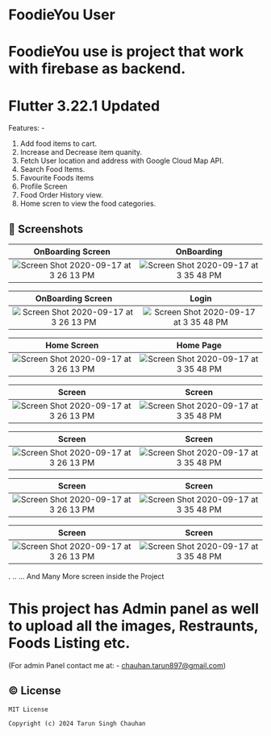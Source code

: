# FoodieYou User


# FoodieYou use is project that work with firebase as backend.


# Flutter 3.22.1 Updated

 Features: - 
 1. Add food items to cart.
 2. Increase and Decrease item quanity.
 3. Fetch User location and address with Google Cloud Map API.
 4. Search Food Items.
 5. Favourite Foods items
 6. Profile Screen
 7. Food Order History view.
 8. Home scren to view the food categories.

## 📱 Screenshots

|  OnBoarding Screen                                              |                                                   OnBoarding                                    |
|:----------------------------------------------------------------------------------------------------------------------:|:--------------------------------------------------------------------------------------------------------------:|
| <img width alt="Screen Shot 2020-09-17 at 3 26 13 PM" src="https://github.com/tarunchauhan97/foodieyou-user-open/assets/30916033/2bf8e455-b325-46a1-9ccd-db08f36df39a">|<img alt="Screen Shot 2020-09-17 at 3 35 48 PM" src="https://github.com/tarunchauhan97/foodieyou-user-open/assets/30916033/0abd0adb-a984-4ba4-ab36-10e16fa5cd27">|

 


| OnBoarding Screen                                              |                                                   Login                                      |
|:----------------------------------------------------------------------------------------------------------------------:|:--------------------------------------------------------------------------------------------------------------:|
| <img width alt="Screen Shot 2020-09-17 at 3 26 13 PM" src="https://github.com/tarunchauhan97/foodieyou-user-open/assets/30916033/95e80580-a14b-49fe-b7b1-3ea2f905ece5">|<img alt="Screen Shot 2020-09-17 at 3 35 48 PM" src="https://github.com/tarunchauhan97/foodieyou-user-open/assets/30916033/c18e7696-d279-4a9f-8458-647ce9ab3f19">|

 




|  Home Screen                                        |                                                 Home Page                                 |
|:----------------------------------------------------------------------------------------------------------------------:|:--------------------------------------------------------------------------------------------------------------:|
| <img width alt="Screen Shot 2020-09-17 at 3 26 13 PM" src="https://github.com/tarunchauhan97/foodieyou-user-open/assets/30916033/5e957028-f7ff-4fb8-89bf-1b993f6814c1">|<img alt="Screen Shot 2020-09-17 at 3 35 48 PM" src="https://github.com/tarunchauhan97/foodieyou-user-open/assets/30916033/1a3d78be-3371-44b5-b620-d8a5342b8784">|

 
 

|  Screen                                         |                                                   Screen                                  |
|:----------------------------------------------------------------------------------------------------------------------:|:--------------------------------------------------------------------------------------------------------------:|
| <img width alt="Screen Shot 2020-09-17 at 3 26 13 PM" src="https://github.com/tarunchauhan97/foodieyou-user-open/assets/30916033/75f726b5-abe5-426b-a49e-59a1f1a0fe58">|<img alt="Screen Shot 2020-09-17 at 3 35 48 PM" src="https://github.com/tarunchauhan97/foodieyou-user-open/assets/30916033/916309a5-a9c6-4a51-9763-737278736fcb">|




|   Screen                                            |                                                  Screen                          |
|:----------------------------------------------------------------------------------------------------------------------:|:--------------------------------------------------------------------------------------------------------------:|
| <img width alt="Screen Shot 2020-09-17 at 3 26 13 PM" src="https://github.com/tarunchauhan97/foodieyou-user-open/assets/30916033/3cf407c9-4b20-4580-9d9e-7bb01e3e2525">|<img alt="Screen Shot 2020-09-17 at 3 35 48 PM" src="https://github.com/tarunchauhan97/foodieyou-user-open/assets/30916033/9dbabaf2-d0b5-449c-9407-2ef8582746b1">|




|  Screen                                         |                                                   Screen                                      |
|:----------------------------------------------------------------------------------------------------------------------:|:--------------------------------------------------------------------------------------------------------------:|
| <img width alt="Screen Shot 2020-09-17 at 3 26 13 PM" src="https://github.com/tarunchauhan97/foodieyou-user-open/assets/30916033/240164ef-5e84-4421-a84c-ce0c78453b93">|<img alt="Screen Shot 2020-09-17 at 3 35 48 PM" src="https://github.com/tarunchauhan97/foodieyou-user-open/assets/30916033/83dc13e5-fbf9-4499-8dbb-08a3e575dc59">|





|  Screen                                         |                                                   Screen                                      |
|:----------------------------------------------------------------------------------------------------------------------:|:--------------------------------------------------------------------------------------------------------------:|
| <img width alt="Screen Shot 2020-09-17 at 3 26 13 PM" src="https://github.com/tarunchauhan97/foodieyou-user-open/assets/30916033/5eebdc00-d71a-46ba-9aae-49b78bdc2e10">|<img alt="Screen Shot 2020-09-17 at 3 35 48 PM" src="https://github.com/tarunchauhan97/foodieyou-user-open/assets/30916033/968fe275-59d6-425b-b127-a1c5497938d2">|

.
..
...
And Many More screen inside the Project


 
# This project has Admin panel as well to upload all the images, Restraunts, Foods Listing etc.
(For admin Panel contact me at: - chauhan.tarun897@gmail.com)

## © License 

```
MIT License

Copyright (c) 2024 Tarun Singh Chauhan
